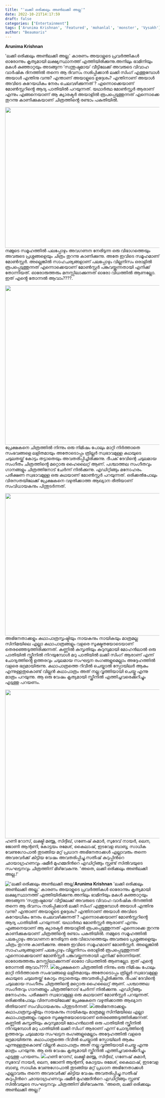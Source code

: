 ```yaml
---
title: "'ലക്കി ഒരിക്കലും അൺലക്കി അല്ല'"
date: 2022-10-21T14:17:59
draft: false
categories: ["Entertainment"]
tags: ['Arunima Krishnan', 'Featured', 'mohanlal', 'monster', 'Vysakh']
author: "Beaumaris"
---
```


<strong>Arunima Krishnan</strong>

'ലക്കി ഒരിക്കലും അൺലക്കി അല്ല.' കാരണം അയാളുടെ പ്രവർത്തികൾ ഓരോന്നും കൃത്യമായി ലക്ഷ്യസ്ഥാനത്ത് എത്തിയിരിക്കുന്നു.അനിലും ഭാമിനിയും മകൾ കുഞ്ഞാറ്റയും അടങ്ങുന്ന ‘സന്തുഷ്ടമായ’ വീട്ടിലേക്ക് അവരുടെ വിവാഹ വാർഷിക ദിനത്തിൽ തന്നെ ആ ദിവസം നശിപ്പിക്കാൻ ലക്കി സിംഗ് എത്തുമ്പോൾ അയാൾ എന്തിനു വന്നു? എന്താണ് അയാളുടെ ഉദ്ദേശം? എന്തിനാണ് അയാൾ അവിടെ കുറേയധികം നേരം ചെലവഴിക്കുന്നത് ? എന്നൊക്കെയാണ് മോൺസ്റ്ററിൻ്റെ ആദ്യ പാതിയിൽ പറയുന്നത്. യഥാർത്ഥ മോൺസ്റ്റർ ആരാണ് എന്നും എങ്ങനെയാണ് ആ ക്യാരക്ടർ അയാളിൽ രൂപപ്പെടുത്തുന്നത് എന്നൊക്കെ തുറന്നു കാണിക്കുകയാണ് ചിത്രത്തിൻ്റെ രണ്ടാം പകുതിയിൽ.

<img class=" wp-image-355572 aligncenter" src="https://cdn.boolokam.com/articles/2022/10/tjtjttj.jpg" alt="" width="883" height="460" />നമ്മുടെ സമൂഹത്തിൽ പലപ്പോഴും അവഗണന നേരിടുന്ന ഒരു വിഭാഗത്തെയും അവരുടെ പ്രശ്നങ്ങളെയും ചിത്രം തുറന്നു കാണിക്കുന്നു. അതേ ഇവിടെ സമൂഹമാണ് മോൺസ്റ്റർ. അല്ലെങ്കിൽ സാഹചര്യങ്ങളാണ് പലപ്പോഴും വില്ലനിസം ഒരാളിൽ രൂപപ്പെടുത്തുന്നത് എന്നൊക്കെയാണ് മോൺസ്റ്റർ പങ്കുവയ്ക്കുന്നതായി എനിക്ക് തോന്നിയത്. ഓരോരുത്തരും മനസ്സിലാക്കുന്നത് ഓരോ വിധത്തിൽ ആണല്ലോ. ഇത് എൻ്റെ തോന്നൽ ആവാം????.

<img class="wp-image-355624 aligncenter" src="https://cdn.boolokam.com/articles/2022/10/ffrrrr.webp" alt="" width="926" height="521" />പ്രേക്ഷകനെ ചിത്രത്തിൽ നിന്നും ഒരു നിമിഷം പോലും മാറ്റി നിർത്താതെ സംഭവങ്ങളെ ലളിതമായും അതോടൊപ്പം ത്രില്ലർ സ്വഭാവമുള്ള കഥയുടെ ചടുലതയ്ക്ക് കോട്ടം തട്ടാതെയും അവതരിപ്പിച്ചിരിക്കുന്നു. ദീപക് ദേവിന്റെ ചടുലമായ സംഗീതം ചിത്രത്തിൻ്റെ മറ്റൊരു ഹൈലൈറ്റ് ആണ്. പശ്ചാത്തല സംഗീതവും ഗാനങ്ങളും ചിത്രത്തിനോട് ചേർന്ന് നിൽക്കുന്നു. എഡിറ്റിങ്ങും മനോഹരം. പരീക്ഷണ സ്വഭാവമുള്ള ഒരു കഥയാണ് മോൺസ്റ്റർ പറയുന്നത്. ഒരിക്കൽപോലും വിരസതയിലേക്ക് പ്രേക്ഷകനെ വഴുതിക്കാത്ത ആഖ്യാന രീതിയാണ് സംവിധായകനും പിന്തുടർന്നത്.

<img class="wp-image-355570 aligncenter" src="https://cdn.boolokam.com/articles/2022/10/gegghhh-1.jpg" alt="" width="886" height="465" />അഭിനേതാക്കളും കഥാപാത്രസൃഷ്ടിയും നായകനും നായികയും മാത്രമല്ല സിനിമയിലെ എല്ലാ കഥാപാത്രങ്ങളും വളരെ സൂക്ഷ്മതയോടെയാണ് തെരഞ്ഞെടുത്തിരിക്കുന്നത്. കണ്ണിൽ കുസൃതിയും കുറുമ്പുമായി മോഹൻലാൽ ഒരു പാതിയിൽ സ്ക്രീനിൽ നിറയുമ്പോൾ മറു പാതിയിൽ ലക്കി സിംഗ് ആരാണ് എന്ന് ചോദ്യത്തിൻ്റെ ഉത്തരവും ചടുലമായ സംഘട്ടന രംഗങ്ങളുമെല്ലാം അദ്ദേഹത്തിൽ വളരെ ഭദ്രമായിരുന്നു. കഥാപാത്രത്തെ റിവീൽ ചെയ്താൽ സ്പോയിലർ ആകും എന്നുള്ളതുകൊണ്ട് വില്ലൻ കഥാപാത്രം അത് നല്ല വൃത്തിയായി ചെയ്തു എന്നു മാത്രം പറയുന്നു. ആ ഒരു വേഷം കൃത്യമായി സ്ക്രീനിൽ എത്തിച്ചവരെക്കുറിച്ചും എടുത്തു പറയണം.

<img class="wp-image-355571 aligncenter" src="https://cdn.boolokam.com/articles/2022/10/r2tttt.webp" alt="" width="864" height="486" />ഹണി റോസ്, ലക്ഷ്മി മഞ്ജു, സിദ്ദീഖ്, ഗണേഷ് കുമാര്‍, സുദേവ് നായ‍ർ, ലെന, ജോണി ആന്റണി, കോട്ടയം രമേശ്, കൈലാഷ്, ഇടവേള ബാബു, സാധിക വേണുഗോപാൽ തുടങ്ങിയ മറ്റ് പ്രധാന അഭിനേതാക്കൾ എല്ലാവരും തന്നെ അവരവർക്ക് കിട്ടിയ വേഷം അവതരിപ്പിച്ചു.സതീഷ് കുറുപ്പിന്‍റെ ഛായാഗ്രഹണവും ഷമീര്‍ മുഹമ്മദിന്‍റെ എഡിറ്റിങ്ങും സ്റ്റണ്ട് സിൽവയുടെ സംഘട്ടനവും ചിത്രത്തിന് മിഴിവേകുന്നു. 'അതെ, ലക്കി ഒരിക്കലും അൺലക്കി അല്ല.!'


!['ലക്കി ഒരിക്കലും അൺലക്കി അല്ല'](https://cdn.boolokam.com/articles/2022/10/tjtjttj.jpg)**Arunima Krishnan** 'ലക്കി ഒരിക്കലും അൺലക്കി അല്ല.' കാരണം അയാളുടെ പ്രവർത്തികൾ ഓരോന്നും കൃത്യമായി ലക്ഷ്യസ്ഥാനത്ത് എത്തിയിരിക്കുന്നു.അനിലും ഭാമിനിയും മകൾ കുഞ്ഞാറ്റയും അടങ്ങുന്ന ‘സന്തുഷ്ടമായ’ വീട്ടിലേക്ക് അവരുടെ വിവാഹ വാർഷിക ദിനത്തിൽ തന്നെ ആ ദിവസം നശിപ്പിക്കാൻ ലക്കി സിംഗ് എത്തുമ്പോൾ അയാൾ എന്തിനു വന്നു? എന്താണ് അയാളുടെ ഉദ്ദേശം? എന്തിനാണ് അയാൾ അവിടെ കുറേയധികം നേരം ചെലവഴിക്കുന്നത് ? എന്നൊക്കെയാണ് മോൺസ്റ്ററിൻ്റെ ആദ്യ പാതിയിൽ പറയുന്നത്. യഥാർത്ഥ മോൺസ്റ്റർ ആരാണ് എന്നും എങ്ങനെയാണ് ആ ക്യാരക്ടർ അയാളിൽ രൂപപ്പെടുത്തുന്നത് എന്നൊക്കെ തുറന്നു കാണിക്കുകയാണ് ചിത്രത്തിൻ്റെ രണ്ടാം പകുതിയിൽ. നമ്മുടെ സമൂഹത്തിൽ പലപ്പോഴും അവഗണന നേരിടുന്ന ഒരു വിഭാഗത്തെയും അവരുടെ പ്രശ്നങ്ങളെയും ചിത്രം തുറന്നു കാണിക്കുന്നു. അതേ ഇവിടെ സമൂഹമാണ് മോൺസ്റ്റർ. അല്ലെങ്കിൽ സാഹചര്യങ്ങളാണ് പലപ്പോഴും വില്ലനിസം ഒരാളിൽ രൂപപ്പെടുത്തുന്നത് എന്നൊക്കെയാണ് മോൺസ്റ്റർ പങ്കുവയ്ക്കുന്നതായി എനിക്ക് തോന്നിയത്. ഓരോരുത്തരും മനസ്സിലാക്കുന്നത് ഓരോ വിധത്തിൽ ആണല്ലോ. ഇത് എൻ്റെ തോന്നൽ ആവാം????. ![](https://cdn.boolokam.com/articles/2022/10/ffrrrr.webp)പ്രേക്ഷകനെ ചിത്രത്തിൽ നിന്നും ഒരു നിമിഷം പോലും മാറ്റി നിർത്താതെ സംഭവങ്ങളെ ലളിതമായും അതോടൊപ്പം ത്രില്ലർ സ്വഭാവമുള്ള കഥയുടെ ചടുലതയ്ക്ക് കോട്ടം തട്ടാതെയും അവതരിപ്പിച്ചിരിക്കുന്നു. ദീപക് ദേവിന്റെ ചടുലമായ സംഗീതം ചിത്രത്തിൻ്റെ മറ്റൊരു ഹൈലൈറ്റ് ആണ്. പശ്ചാത്തല സംഗീതവും ഗാനങ്ങളും ചിത്രത്തിനോട് ചേർന്ന് നിൽക്കുന്നു. എഡിറ്റിങ്ങും മനോഹരം. പരീക്ഷണ സ്വഭാവമുള്ള ഒരു കഥയാണ് മോൺസ്റ്റർ പറയുന്നത്. ഒരിക്കൽപോലും വിരസതയിലേക്ക് പ്രേക്ഷകനെ വഴുതിക്കാത്ത ആഖ്യാന രീതിയാണ് സംവിധായകനും പിന്തുടർന്നത്. ![](https://cdn.boolokam.com/articles/2022/10/gegghhh-1.jpg)അഭിനേതാക്കളും കഥാപാത്രസൃഷ്ടിയും നായകനും നായികയും മാത്രമല്ല സിനിമയിലെ എല്ലാ കഥാപാത്രങ്ങളും വളരെ സൂക്ഷ്മതയോടെയാണ് തെരഞ്ഞെടുത്തിരിക്കുന്നത്. കണ്ണിൽ കുസൃതിയും കുറുമ്പുമായി മോഹൻലാൽ ഒരു പാതിയിൽ സ്ക്രീനിൽ നിറയുമ്പോൾ മറു പാതിയിൽ ലക്കി സിംഗ് ആരാണ് എന്ന് ചോദ്യത്തിൻ്റെ ഉത്തരവും ചടുലമായ സംഘട്ടന രംഗങ്ങളുമെല്ലാം അദ്ദേഹത്തിൽ വളരെ ഭദ്രമായിരുന്നു. കഥാപാത്രത്തെ റിവീൽ ചെയ്താൽ സ്പോയിലർ ആകും എന്നുള്ളതുകൊണ്ട് വില്ലൻ കഥാപാത്രം അത് നല്ല വൃത്തിയായി ചെയ്തു എന്നു മാത്രം പറയുന്നു. ആ ഒരു വേഷം കൃത്യമായി സ്ക്രീനിൽ എത്തിച്ചവരെക്കുറിച്ചും എടുത്തു പറയണം. ![](https://cdn.boolokam.com/articles/2022/10/r2tttt.webp)ഹണി റോസ്, ലക്ഷ്മി മഞ്ജു, സിദ്ദീഖ്, ഗണേഷ് കുമാര്‍, സുദേവ് നായ‍ർ, ലെന, ജോണി ആന്റണി, കോട്ടയം രമേശ്, കൈലാഷ്, ഇടവേള ബാബു, സാധിക വേണുഗോപാൽ തുടങ്ങിയ മറ്റ് പ്രധാന അഭിനേതാക്കൾ എല്ലാവരും തന്നെ അവരവർക്ക് കിട്ടിയ വേഷം അവതരിപ്പിച്ചു.സതീഷ് കുറുപ്പിന്‍റെ ഛായാഗ്രഹണവും ഷമീര്‍ മുഹമ്മദിന്‍റെ എഡിറ്റിങ്ങും സ്റ്റണ്ട് സിൽവയുടെ സംഘട്ടനവും ചിത്രത്തിന് മിഴിവേകുന്നു. 'അതെ, ലക്കി ഒരിക്കലും അൺലക്കി അല്ല.!'
